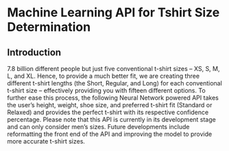 # Machine Learning API for Tshirt Size Determination
## Introduction
7.8 billion different people but just five conventional t-shirt sizes – XS, S, M, L, and XL. Hence, to provide a much better fit, we are creating three different t-shirt lengths (the Short, Regular, and Long) for each conventional t-shirt size – effectively providing you with fifteen different options. To further ease this process, the following Neural Network powered API takes the user’s height, weight, shoe size, and preferred t-shirt fit (Standard or Relaxed) and provides the perfect t-shirt with its respective confidence percentage.
Please note that this API is currently in its development stage and can only consider men’s sizes. Future developments include reformatting the front end of the API and improving the model to provide more accurate t-shirt sizes.
